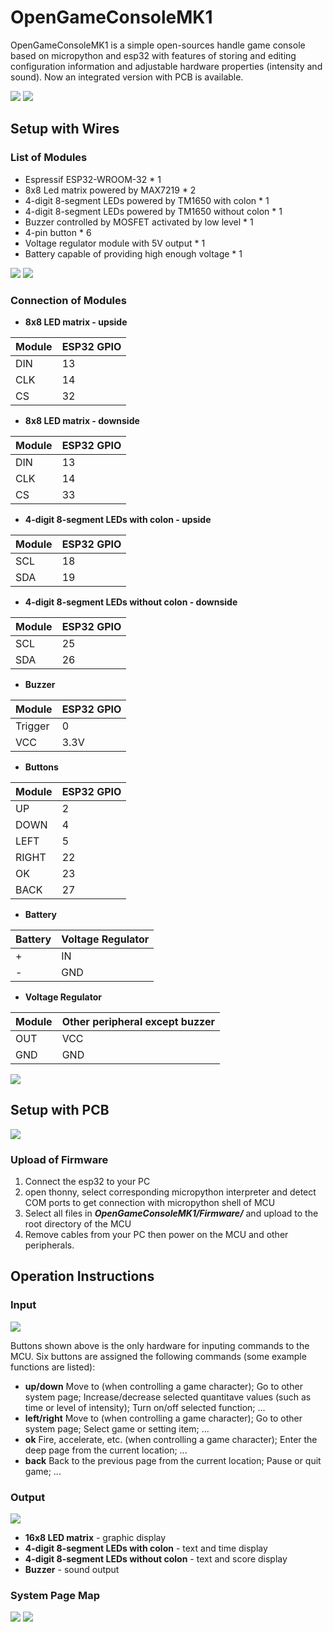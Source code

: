 # OpenGameConsoleMK1
OpenGameConsoleMK1 is a simple open-sources handle game console based on micropython and esp32 with features of storing and editing configuration information and adjustable hardware properties (intensity and sound). Now an integrated version with PCB is available.

![](https://github.com/YikangLi2003/OpenGameConsoleMK1/blob/main/Show/integrated.jpg?raw=true)
![](https://github.com/YikangLi2003/OpenGameConsoleMK1/blob/main/Show/finished.png?raw=true)

## Setup with Wires

### List of Modules
* Espressif ESP32-WROOM-32 * 1
* 8x8 Led matrix powered by MAX7219 * 2
* 4-digit 8-segment LEDs powered by TM1650 with colon * 1
* 4-digit 8-segment LEDs powered by TM1650 without colon * 1
* Buzzer controlled by MOSFET activated by low level * 1
* 4-pin button * 6
* Voltage regulator module with 5V output * 1
* Battery capable of providing high enough voltage * 1

![](https://github.com/FreestyleCodeWarrior/OpenGameConsoleMK1/blob/main/Show/modules.jpg?raw=true)
![](https://github.com/FreestyleCodeWarrior/OpenGameConsoleMK1/blob/main/Show/connected.jpg?raw=true)

###  Connection of Modules
* **8x8 LED matrix - upside**

| Module | ESP32 GPIO |
| ------------- | ------------- |
| DIN | 13 |
| CLK | 14 |
| CS | 32 |

* **8x8 LED matrix - downside**

| Module | ESP32 GPIO |
| ------------- | ------------- |
| DIN | 13 |
| CLK | 14 |
| CS | 33 |

* **4-digit 8-segment LEDs with colon - upside**

| Module | ESP32 GPIO |
| ------------- | ------------- |
| SCL | 18 |
| SDA | 19 |

* **4-digit 8-segment LEDs without colon - downside**

| Module | ESP32 GPIO |
| ------------- | ------------- |
| SCL | 25 |
| SDA | 26 |

* **Buzzer**

| Module | ESP32 GPIO |
| ------------- | ------------- |
| Trigger | 0 |
| VCC | 3.3V |

* **Buttons**

| Module | ESP32 GPIO |
| ------------- | ------------- |
| UP  | 2 |
| DOWN  | 4 |
| LEFT  | 5 |
| RIGHT  | 22 |
| OK  | 23 |
| BACK  | 27 |

* **Battery**

| Battery | Voltage Regulator |
| ------------- | ------------- |
| +  | IN |
| -  | GND |

* **Voltage Regulator**

| Module | Other peripheral except buzzer|
| ------------- | ------------- |
| OUT | VCC |
| GND | GND |

![](https://github.com/FreestyleCodeWarrior/OpenGameConsoleMK1/blob/main/Show/wiring.png?raw=true)

## Setup with PCB

![](https://github.com/YikangLi2003/OpenGameConsoleMK1/blob/main/Show/PCB.png?raw=true)

### Upload of Firmware
1. Connect the esp32 to your PC
2. open thonny, select corresponding micropython interpreter and detect COM ports to get connection with micropython shell of MCU
3. Select all files in ***OpenGameConsoleMK1/Firmware/*** and upload to the root directory of the MCU
4. Remove cables from your PC then power on the MCU and other peripherals.

## Operation Instructions
### Input
![](https://github.com/FreestyleCodeWarrior/OpenGameConsoleMK1/blob/main/Show/input.jpg?raw=true)

Buttons shown above is the only hardware for inputing commands to the MCU.
Six buttons are assigned the following commands (some example functions are listed):
* **up/down**
Move to (when controlling a game character);
Go to other system page;
Increase/decrease selected quantitave values (such as time or level of intensity);
Turn on/off selected function;
...
* **left/right**
Move to (when controlling a game character);
Go to other system page;
Select game or setting item;
...
* **ok**
Fire, accelerate, etc. (when controlling a game character);
Enter the deep page from the current location;
...
* **back**
Back to the previous page from the current location;
Pause or quit game;
...

### Output
![](https://github.com/FreestyleCodeWarrior/OpenGameConsoleMK1/blob/main/Show/output.jpg?raw=true)
* **16x8 LED matrix** - graphic display
* **4-digit 8-segment LEDs with colon** - text and time display
* **4-digit 8-segment LEDs without colon** - text and score display
* **Buzzer** - sound output

### System Page Map
![](https://github.com/FreestyleCodeWarrior/OpenGameConsoleMK1/blob/main/Show/map_playgame.png?raw=true)
![](https://github.com/FreestyleCodeWarrior/OpenGameConsoleMK1/blob/main/Show/map_setconfiguration.png?raw=true)
